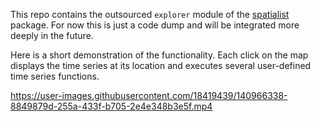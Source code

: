 This repo contains the outsourced `explorer` module of the 
[spatialist](https://github.com/johntruckenbrodt/spatialist) package. For now this is just a code dump and will be 
integrated more deeply in the future.

Here is a short demonstration of the functionality. Each click on the map displays the time series at its location 
and executes several user-defined time series functions.


https://user-images.githubusercontent.com/18419439/140966338-8849879d-255a-433f-b705-2e4e348b3e5f.mp4

